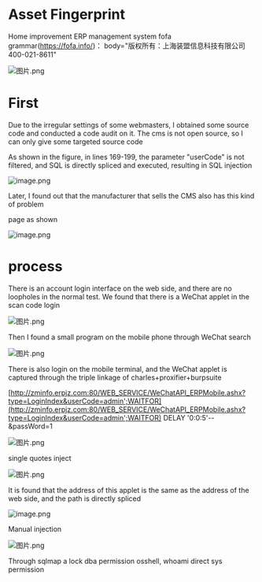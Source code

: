 # Asset Fingerprint

Home improvement ERP management system
fofa grammar(https://fofa.info/)：
body="版权所有：上海装盟信息科技有限公司 400-021-8611"

![图片.png](https://cdn.nlark.com/yuque/0/2022/png/1976103/1666334222606-820c955c-8d16-44a6-87ce-a261e42d15a5.png#averageHue=%23071428&clientId=ue955b3aa-c2a4-4&crop=0&crop=0&crop=1&crop=1&errorMessage=unknown%20error&from=paste&height=82&id=u3cc9029b&margin=%5Bobject%20Object%5D&name=%E5%9B%BE%E7%89%87.png&originHeight=103&originWidth=515&originalType=binary&ratio=1&rotation=0&showTitle=false&size=9224&status=error&style=none&taskId=u582b2a4f-d089-4469-a53b-7c418d2e1ed&title=&width=412#averageHue=%23071428&crop=0&crop=0&crop=1&crop=1&id=VhjkF&originHeight=103&originWidth=515&originalType=binary&ratio=1&rotation=0&showTitle=false&status=done&style=none&title=)

# First

Due to the irregular settings of some webmasters, I obtained some source code and conducted a code audit on it. The cms is not open source, so I can only give some targeted source code

As shown in the figure, in lines 169-199, the parameter "userCode" is not filtered, and SQL is directly spliced and executed, resulting in SQL injection

![image.png](https://cdn.nlark.com/yuque/0/2022/png/1976103/1668478344746-e2537c54-18de-40ac-9f99-92ad2fe1448c.png#averageHue=%23fafaf9&clientId=ud0341bd1-66fd-4&crop=0&crop=0&crop=1&crop=1&from=paste&height=700&id=ua8918851&name=image.png&originHeight=875&originWidth=1883&originalType=binary&ratio=1&rotation=0&showTitle=false&size=105984&status=done&style=none&taskId=u6e4d72a3-be0e-4f34-a566-f579b121147&title=&width=1506.4)

Later, I found out that the manufacturer that sells the CMS also has this kind of problem

page as shown

![image.png](https://cdn.nlark.com/yuque/0/2022/png/1976103/1668478452618-56c27d9a-e971-4c36-9caf-f095d19c1a29.png#averageHue=%23a6a9a4&clientId=ud0341bd1-66fd-4&crop=0&crop=0&crop=1&crop=1&from=paste&height=411&id=ua2296252&name=image.png&originHeight=514&originWidth=934&originalType=binary&ratio=1&rotation=0&showTitle=false&size=239955&status=done&style=none&taskId=u6d6d269d-3d11-43fb-b9e1-04e61215bad&title=&width=747.2)

# process

There is an account login interface on the web side, and there are no loopholes in the normal test. We found that there is a WeChat applet in the scan code login

![图片.png](https://cdn.nlark.com/yuque/0/2022/png/1976103/1666331108058-15dcd14a-381d-4cea-a615-0274fb0430bc.png#averageHue=%23474746&clientId=ue955b3aa-c2a4-4&crop=0&crop=0&crop=1&crop=1&errorMessage=unknown%20error&from=paste&height=102&id=ua8d31859&margin=%5Bobject%20Object%5D&name=%E5%9B%BE%E7%89%87.png&originHeight=128&originWidth=148&originalType=binary&ratio=1&rotation=0&showTitle=false&size=5203&status=error&style=none&taskId=ubb8582f1-78b2-488c-9ac2-1057d102038&title=&width=118.4#averageHue=%23474746&crop=0&crop=0&crop=1&crop=1&id=G3XDx&originHeight=128&originWidth=148&originalType=binary&ratio=1&rotation=0&showTitle=false&status=done&style=none&title=)

Then I found a small program on the mobile phone through WeChat search

![图片.png](https://cdn.nlark.com/yuque/0/2022/png/1976103/1666331385128-cd406098-e8d7-4e7f-87bb-d40ec822f333.png#averageHue=%234a4949&clientId=ue955b3aa-c2a4-4&crop=0&crop=0&crop=1&crop=1&errorMessage=unknown%20error&from=paste&height=192&id=ue72d9947&margin=%5Bobject%20Object%5D&name=%E5%9B%BE%E7%89%87.png&originHeight=240&originWidth=105&originalType=binary&ratio=1&rotation=0&showTitle=false&size=9567&status=error&style=none&taskId=ua5019712-448f-4283-9595-75872bc3632&title=&width=84#averageHue=%234a4949&crop=0&crop=0&crop=1&crop=1&id=UyA3J&originHeight=240&originWidth=105&originalType=binary&ratio=1&rotation=0&showTitle=false&status=done&style=none&title=)

There is also login on the mobile terminal, and the WeChat applet is captured through the triple linkage of charles+proxifier+burpsuite

[http://zminfo.erpjz.com:80/WEB_SERVICE/WeChatAPI_ERPMobile.ashx?type=LoginIndex&userCode=admin';WAITFOR](http://zminfo.erpjz.com:80/WEB_SERVICE/WeChatAPI_ERPMobile.ashx?type=LoginIndex&userCode=admin';WAITFOR) DELAY '0:0:5'--&passWord=1

![图片.png](https://cdn.nlark.com/yuque/0/2022/png/1976103/1666331465620-42f411d7-2f0a-4118-8cc5-b78be3bf4776.png#averageHue=%23f7f7f7&clientId=ue955b3aa-c2a4-4&crop=0&crop=0&crop=1&crop=1&errorMessage=unknown%20error&from=paste&height=439&id=u6beffec4&margin=%5Bobject%20Object%5D&name=%E5%9B%BE%E7%89%87.png&originHeight=549&originWidth=1125&originalType=binary&ratio=1&rotation=0&showTitle=false&size=111482&status=error&style=none&taskId=ube14954c-febd-4ca0-8be5-7cddcad1faa&title=&width=900#averageHue=%23f7f7f7&crop=0&crop=0&crop=1&crop=1&id=I4CxV&originHeight=549&originWidth=1125&originalType=binary&ratio=1&rotation=0&showTitle=false&status=done&style=none&title=)

single quotes inject

![图片.png](https://cdn.nlark.com/yuque/0/2022/png/1976103/1666331516492-de237da8-1765-4121-b4ef-5ae47128a215.png#averageHue=%23f7f5f5&clientId=ue955b3aa-c2a4-4&crop=0&crop=0&crop=1&crop=1&errorMessage=unknown%20error&from=paste&height=460&id=u6cb677fe&margin=%5Bobject%20Object%5D&name=%E5%9B%BE%E7%89%87.png&originHeight=575&originWidth=1167&originalType=binary&ratio=1&rotation=0&showTitle=false&size=120449&status=error&style=none&taskId=u94f946ec-3640-45da-a20b-d8c28408eec&title=&width=933.6#averageHue=%23f7f5f5&crop=0&crop=0&crop=1&crop=1&id=HUuzH&originHeight=575&originWidth=1167&originalType=binary&ratio=1&rotation=0&showTitle=false&status=done&style=none&title=)

It is found that the address of this applet is the same as the address of the web side, and the path is directly spliced

![image.png](https://cdn.nlark.com/yuque/0/2022/png/1976103/1668478766720-9770a6db-e717-45b5-8c4b-d7cb24a184f9.png#averageHue=%23fbf9f8&clientId=ud0341bd1-66fd-4&crop=0&crop=0&crop=1&crop=1&from=paste&height=85&id=u2fa79504&name=image.png&originHeight=106&originWidth=931&originalType=binary&ratio=1&rotation=0&showTitle=false&size=52487&status=done&style=none&taskId=u3c48658b-a000-4330-84c0-ab6912014c6&title=&width=744.8)

Manual injection

![图片.png](https://cdn.nlark.com/yuque/0/2022/png/1976103/1666331671902-80f4de32-9612-4d6c-976a-9a6d5b7b60b8.png#averageHue=%23f9f8f8&clientId=ue955b3aa-c2a4-4&crop=0&crop=0&crop=1&crop=1&errorMessage=unknown%20error&from=paste&height=634&id=u66fc1e61&margin=%5Bobject%20Object%5D&name=%E5%9B%BE%E7%89%87.png&originHeight=792&originWidth=1582&originalType=binary&ratio=1&rotation=0&showTitle=false&size=161851&status=error&style=none&taskId=u4f560ff5-bf4d-48db-a25f-9c82dce80a7&title=&width=1265.6#averageHue=%23f9f8f8&crop=0&crop=0&crop=1&crop=1&id=ZRRtX&originHeight=792&originWidth=1582&originalType=binary&ratio=1&rotation=0&showTitle=false&status=done&style=none&title=)

Through sqlmap a lock dba permission osshell, whoami direct sys permission


